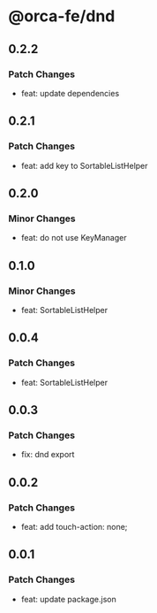 # @orca-fe/dnd

## 0.2.2

### Patch Changes

- feat: update dependencies

## 0.2.1

### Patch Changes

- feat: add key to SortableListHelper

## 0.2.0

### Minor Changes

- feat: do not use KeyManager

## 0.1.0

### Minor Changes

- feat: SortableListHelper

## 0.0.4

### Patch Changes

- feat: SortableListHelper

## 0.0.3

### Patch Changes

- fix: dnd export

## 0.0.2

### Patch Changes

- feat: add touch-action: none;

## 0.0.1

### Patch Changes

- feat: update package.json
